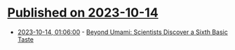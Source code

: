 # [Published on 2023-10-14](index.md)

* [2023-10-14, 01:06:00](https://soylentnews.org/article.pl?sid=23/10/13/0210208&from=rss) - [Beyond Umami: Scientists Discover a Sixth Basic Taste](https://soylentnews.org/article.pl?sid=23/10/13/0210208&from=rss)
